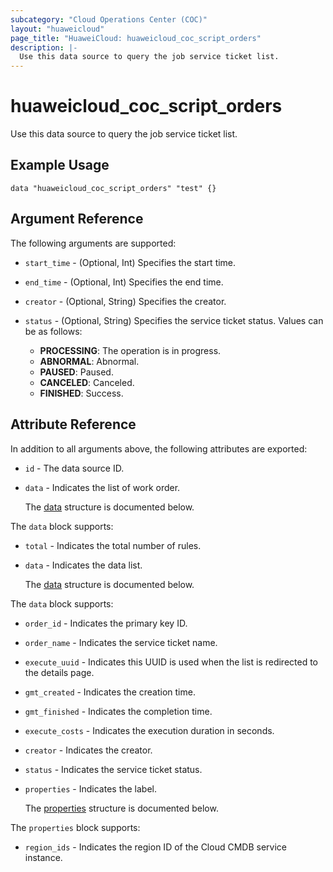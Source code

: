 ```yaml
---
subcategory: "Cloud Operations Center (COC)"
layout: "huaweicloud"
page_title: "HuaweiCloud: huaweicloud_coc_script_orders"
description: |-
  Use this data source to query the job service ticket list.
---
```


# huaweicloud_coc_script_orders

Use this data source to query the job service ticket list.

## Example Usage

```hcl
data "huaweicloud_coc_script_orders" "test" {}
```

## Argument Reference

The following arguments are supported:

* `start_time` - (Optional, Int) Specifies the start time.

* `end_time` - (Optional, Int) Specifies the end time.

* `creator` - (Optional, String) Specifies the creator.

* `status` - (Optional, String) Specifies the service ticket status.
  Values can be as follows:
  + **PROCESSING**: The operation is in progress.
  + **ABNORMAL**: Abnormal.
  + **PAUSED**: Paused.
  + **CANCELED**: Canceled.
  + **FINISHED**: Success.

## Attribute Reference

In addition to all arguments above, the following attributes are exported:

* `id` - The data source ID.

* `data` - Indicates the list of work order.

  The [data](#data_struct) structure is documented below.

<a name="data_struct"></a>
The `data` block supports:

* `total` - Indicates the total number of rules.

* `data` - Indicates the data list.

  The [data](#data_data_struct) structure is documented below.

<a name="data_data_struct"></a>
The `data` block supports:

* `order_id` - Indicates the primary key ID.

* `order_name` - Indicates the service ticket name.

* `execute_uuid` - Indicates this UUID is used when the list is redirected to the details page.

* `gmt_created` - Indicates the creation time.

* `gmt_finished` - Indicates the completion time.

* `execute_costs` - Indicates the execution duration in seconds.

* `creator` - Indicates the creator.

* `status` - Indicates the service ticket status.

* `properties` - Indicates the label.

  The [properties](#data_properties_struct) structure is documented below.

<a name="data_properties_struct"></a>
The `properties` block supports:

* `region_ids` - Indicates the region ID of the Cloud CMDB service instance.
